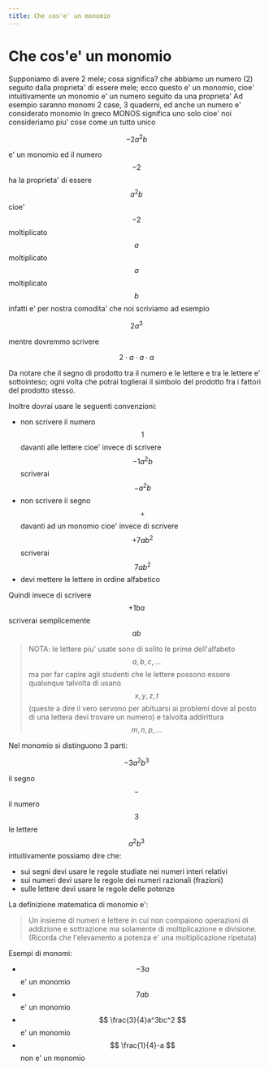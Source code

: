 ```yaml
---
title: Che cos'e' un monomio
---
```


Che cos'e' un monomio
===

Supponiamo di avere 2 mele; cosa significa? che abbiamo un numero (2) seguito dalla proprieta' di essere mele; ecco questo e' un monomio, cioe' intuitivamente  un monomio e' un numero seguito da una proprieta'
Ad esempio saranno monomi 2 case, 3 quaderni, ed anche un numero e' considerato monomio In greco MONOS significa uno solo cioe' noi consideriamo piu' cose come un tutto unico

$$
-2a^2b
$$

e' un monomio ed il numero $$ -2 $$ ha la proprieta' di essere $$ a^2b $$ cioe' $$ -2 $$ moltiplicato $$ a $$ moltiplicato $$ a $$ moltiplicato $$ b $$ infatti e' per nostra comodita' che noi scriviamo ad esempio

$$
2a^3
$$

mentre dovremmo scrivere

$$
2 \cdot a \cdot a \cdot a
$$

Da notare che il segno di prodotto tra il numero e le lettere e tra le lettere e' sottointeso; ogni volta che potrai toglierai il simbolo del prodotto fra i fattori del prodotto stesso.

Inoltre dovrai usare le seguenti convenzioni:

* non scrivere il numero $$ 1 $$ davanti alle lettere cioe' invece di scrivere $$ -1a^2b $$ scriverai $$ -a^2b $$
* non scrivere il segno $$ + $$ davanti ad un monomio cioe' invece di scrivere $$ +7ab^2 $$ scriverai $$ 7ab^2 $$
* devi mettere le lettere in ordine alfabetico

Quindi invece di scrivere $$ +1ba $$ scriverai semplicemente $$ ab $$

> NOTA: le lettere piu' usate sono di solito le prime dell'alfabeto $$ a, b, c, \dots $$ ma per far capire agli studenti che le lettere possono essere qualunque talvolta di usano $$ x, y, z, t $$ (queste a dire il vero servono per abituarsi ai problemi dove al posto di una lettera devi trovare un numero) e talvolta addirittura $$ m, n, p, \dots $$

Nel monomio si distinguono 3 parti:

$$
-3a^2b^3
$$

il segno $$ - $$ il numero $$ 3 $$ le lettere $$ a^2b^3 $$ intuitivamente possiamo dire che:

* sui segni devi usare le regole studiate nei numeri interi relativi
* sui numeri devi usare le regole dei numeri razionali (frazioni)
* sulle lettere devi usare le regole delle potenze

La definizione matematica di monomio e':
> Un insieme di numeri e lettere in cui non compaiono operazioni di addizione e sottrazione ma solamente di moltiplicazione e divisione.  (Ricorda che l'elevamento a potenza e' una moltiplicazione ripetuta)

Esempi di monomi:
* $$ -3a $$ e' un monomio
* $$ 7ab $$ e' un monomio
* $$ \frac{3}{4}a^3bc^2 $$ e' un monomio
* $$ \frac{1}{4}-a $$ non e' un monomio